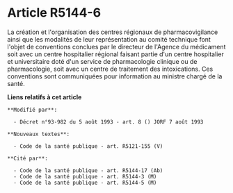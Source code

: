 # Article R5144-6

La création et l'organisation des centres régionaux de pharmacovigilance ainsi que les modalités de leur représentation au
comité technique font l'objet de conventions conclues par le directeur de l'Agence du médicament soit avec un centre
hospitalier régional faisant partie d'un centre hospitalier et universitaire doté d'un service de pharmacologie clinique ou
de pharmacologie, soit avec un centre de traitement des intoxications. Ces conventions sont communiquées pour information au
ministre chargé de la santé.

**Liens relatifs à cet article**

	**Modifié par**:

	  - Décret n°93-982 du 5 août 1993 - art. 8 () JORF 7 août 1993

	**Nouveaux textes**:

	  - Code de la santé publique - art. R5121-155 (V)

	**Cité par**:

	  - Code de la santé publique - art. R5144-17 (Ab)
	  - Code de la santé publique - art. R5144-3 (M)
	  - Code de la santé publique - art. R5144-5 (M)

